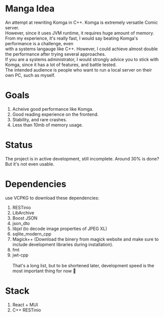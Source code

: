 # Manga Idea
An attempt at rewriting Komga in C++. Komga is extremely versatile Comic server.\
However, since it uses JVM runtime, it requires huge amount of memory.\
From my experience, it's really fast, I would say beating Komga's performance is a challenge, even\
with a systems langauge like C++. However, I could achieve almost double the performance after trying several approaches.\
If you are a systems administrator, I would strongly advice you to stick with Komga, since it has a lot of features, and battle tested.\
The intended audience is people who want to run a local server on their own PC, such as myself.

# Goals
1. Acheive good performance like Komga.
2. Good reading experience on the frontend.
3. Stability, and rare crashes.
4. Less than 10mb of memory usage.


# Status
The project is in active development, still incomplete.
Around 30% is done? But it's not even usable.

# Dependencies
use VCPKG to download these dependencies:
1. RESTinio
2. LibArchive
3. Boost JSON
4. json_dto
5. libjxl (to decode image properties of JPEG XL)
6. sqlite_modern_cpp
7. Magick++ (Download the binery from magick website and make sure to include development libraries during installation).
8. fmt
9. jwt-cpp\
\
That's a long list, but to be shortened later, development speed is the most important thing for now 🤩

# Stack
1. React + MUI
2. C++ RESTinio
